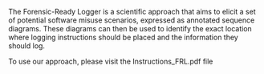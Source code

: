 The Forensic-Ready Logger is a scientific approach that aims to elicit a set of potential software misuse scenarios, expressed as annotated sequence diagrams. These diagrams can then be used to identify the exact location where logging instructions should be placed and the information they should log.

To use our approach, please visit the Instructions_FRL.pdf file
